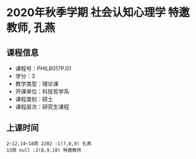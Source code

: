 # 2020年秋季学期 社会认知心理学 特邀教师, 孔燕






## 课程信息

- 课程号：PHIL6017P.01
- 学分：3
- 教学类型：理论课
- 开课单位：科技哲学系
- 课程类别：硕士
- 课程层次：研究生课程

## 上课时间

```
2~12,14~18周 2202 :1(7,8,9) 孔燕
13周 null :2(8,9,10) 特邀教师
```

